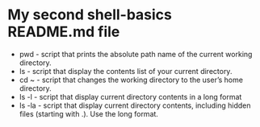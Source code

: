 # My second shell-basics README.md file
* pwd -  script that prints the absolute path name of the current working directory.
* ls - script that display the contents list of your current directory.
* cd ~ - script that changes the working directory to the user’s home directory.
* ls -l - script that display current directory contents in a long format
* ls -la - script that display current directory contents, including hidden files (starting with .). Use the long format.
